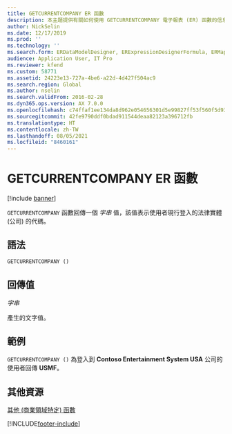 ```yaml
---
title: GETCURRENTCOMPANY ER 函數
description: 本主題提供有關如何使用 GETCURRENTCOMPANY 電子報表 (ER) 函數的信息。
author: NickSelin
ms.date: 12/17/2019
ms.prod: ''
ms.technology: ''
ms.search.form: ERDataModelDesigner, ERExpressionDesignerFormula, ERMappedFormatDesigner, ERModelMappingDesigner
audience: Application User, IT Pro
ms.reviewer: kfend
ms.custom: 58771
ms.assetid: 24223e13-727a-4be6-a22d-4d427f504ac9
ms.search.region: Global
ms.author: nselin
ms.search.validFrom: 2016-02-28
ms.dyn365.ops.version: AX 7.0.0
ms.openlocfilehash: c74ffaf1ee134da8d962e054656301d5e99827ff53f560f5d93f9dcb51819c13
ms.sourcegitcommit: 42fe9790ddf0bdad911544deaa82123a396712fb
ms.translationtype: HT
ms.contentlocale: zh-TW
ms.lasthandoff: 08/05/2021
ms.locfileid: "8460161"
---
```

# <a name="getcurrentcompany-er-function"></a>GETCURRENTCOMPANY ER 函數

[!include [banner](../includes/banner.md)]

`GETCURRENTCOMPANY` 函數回傳一個 *字串* 值，該值表示使用者現行登入的法律實體 (公司) 的代碼。

## <a name="syntax"></a>語法

```vb
GETCURRENTCOMPANY ()
```

## <a name="return-values"></a>回傳值

*字串*

產生的文字值。

## <a name="example"></a>範例

`GETCURRENTCOMPANY ()` 為登入到 **Contoso Entertainment System USA** 公司的使用者回傳 **USMF**。

## <a name="additional-resources"></a>其他資源

[其他 (商業領域特定) 函數](er-functions-category-other.md)


[!INCLUDE[footer-include](../../../includes/footer-banner.md)]